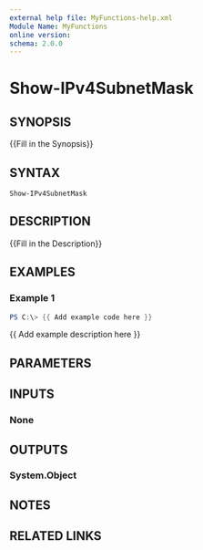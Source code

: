 ```yaml
---
external help file: MyFunctions-help.xml
Module Name: MyFunctions
online version:
schema: 2.0.0
---
```


# Show-IPv4SubnetMask

## SYNOPSIS
{{Fill in the Synopsis}}

## SYNTAX

```
Show-IPv4SubnetMask
```

## DESCRIPTION
{{Fill in the Description}}

## EXAMPLES

### Example 1
```powershell
PS C:\> {{ Add example code here }}
```

{{ Add example description here }}

## PARAMETERS

## INPUTS

### None


## OUTPUTS

### System.Object

## NOTES

## RELATED LINKS
